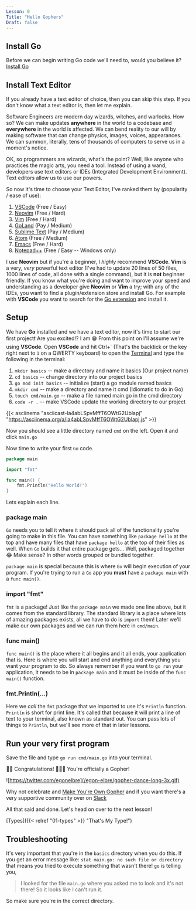 ```yaml
---
Lesson: 0
Title: "Hello Gophers"
Draft: false
---
```


## Install Go

Before we can begin writing Go code we'll need to, would you believe it?
[Install Go](https://go.dev/doc/install)

## Install Text Editor

If you already have a text editor of choice, then you can skip this step. If
you don't know what a text editor is, then let me explain.

Software Engineers are modern day wizards, witches, and warlocks. How so? We
can make updates **anywhere** in the world to a codebase and **everywhere** in
the world is affected. We can bend reality to our will by making software that
can change physics, images, voices, appearances. We can summon, literally, tens
of thousands of computers to serve us in a moment's notice.

OK, so programmers are wizards, what's the point? Well, like anyone who
practices the magic arts, you need a tool. Instead of using a wand, developers
use text editors or IDEs (Integrated Development Environment). Text editors
allow us to use our powers.

So now it's time to choose your Text Editor, I've ranked them by (popularity /
ease of use):

1. [VSCode](https://code.visualstudio.com/) (Free / Easy)
1. [Neovim](https://github.com/neovim/neovim/wiki/Installing-Neovim) (Free /
   Hard)
1. [Vim](https://www.vim.org/download.php) (Free / Hard)
1. [GoLand](https://www.jetbrains.com/go/) (Pay / Medium)
1. [Sublime Text](https://www.sublimetext.com/download) (Pay / Medium)
1. [Atom](https://flight-manual.atom.io/getting-started/sections/installing-atom/#platform-windows)
(Free / Medium)
1. [Emacs](https://www.gnu.org/software/emacs/download.html) (Free / Hard)
1. [Notepad++](https://notepad-plus-plus.org/downloads/) (Free / Easy --
Windows only)

I use **Neovim** but if you're a beginner, I _highly_ recommend **VSCode**.
**Vim** is a very, _very_ powerful text editor (I've had to update 20 lines of
50 files, 1000 lines of code, all done with a single command), but it is
**not** beginner friendly. If you know what you're doing and want to improve
your speed and understanding as a developer give **Neovim** or **Vim** a try;
with any of the IDEs, you want to find a plugin/extension store and install Go.
For example with **VSCode** you want to search for the [Go
extension](https://code.visualstudio.com/docs/languages/go) and install it.

## Setup

We have **Go** installed and we have a text editor, now it's time to start our
first project❗ Are you excited⁉️ I am 😁 From this point on I'll assume we're
using **VSCode**. Open **VSCode** and hit Ctrl+\` (That's the backtick or the
key right next to `1` on a QWERTY keyboard) to open the
[Terminal](https://code.visualstudio.com/docs/editor/integrated-terminal) and
type the following in the terminal:
1. `mkdir basics` -- make a directory and name it basics (Our project name)
1. `cd basics` -- change directory into our project basics
1. `go mod init basics` -- initialize (start) a go module named basics
1. `mkdir cmd` -- make a directory and name it cmd (Idiomatic to do in Go)
1. `touch cmd/main.go` -- make a file named main.go in the cmd directory
1. `code -r .` -- make VSCode update the working directory to our project

{{< asciinema "asciicast-la4abLSpvMffT6OWtG2Ublapj"
  "https://asciinema.org/a/la4abLSpvMffT6OWtG2Ublapj.js" >}}

Now you should see a little directory named `cmd` on the left. Open it
and click `main.go`

Now time to write your first `Go` code.

```go
package main

import "fmt"

func main() {
	fmt.Println("Hello World!")
}
```

Lets explain each line.

### package main

`Go` needs you to tell it where it should pack all of the functionality you're
going to make in this file. You can have something like `package hello` at the
top and have many files that have `package hello` at the top of their files as
well. When `Go` builds it that entire package gets... Well, packaged together
😂 Make sense? In other words grouped or bundled together.

`package main` is special because this is where `Go` will begin execution of
your program. If you're trying to run a `Go` app you **must** have a `package
main` with a `func main()`.

### import "fmt"

`fmt` is a package! Just like the `package main` we made one line above, but
it comes from the standard library. The standard library is a place where lots
of amazing packages exists, all we have to do is `import` them!
Later we'll make our own packages and we can run them here in `cmd/main`.

### func main()

`func main()` is the place where it all begins and it all ends, your
application that is. Here is where you will start and end anything and
everything you want your program to do. So always remember if you want to `go
run` your application, it needs to be in `package main` and it must be inside
of the `func main()` function.

### fmt.Println(...)

Here we _call_ the `fmt` package that we imported to use it's `Println`
function. `Println` is short for print line. It's called that because it will
print a line of text to your terminal, also known as standard out. You can pass
lots of things to `Println`, but we'll see more of that in later lessons.

## Run your very first program

Save the file and type `go run cmd/main.go` into your terminal.

🥳🥳 Congratulations! 🎉🎊🎉 You're officially a Gopher!

![https://twitter.com/egonelbre](/egon-elbre/gopher-dance-long-3x.gif)

Why not celebrate and [Make You're Own Gopher](https://gopherize.me/) and if
you want there's a very supportive community over on
[Slack](https://invite.slack.golangbridge.org/)

All that said and done. Let's head on over to the next lesson!

[Types]({{< relref "01-types" >}} "That's My Type!")

## Troubleshooting

It's very important that you're in the `basics` directory when you do this. If
you get an error message like: `stat main.go: no such file or directory` that
means you tried to execute something that wasn't there! `go` is telling you,

> I looked for the file `main.go` where you asked me to look and it's not
> there! So it looks like I can't run it.

So make sure you're in the correct directory.
